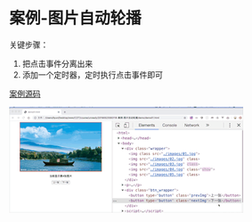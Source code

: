 # 案例-图片自动轮播

关键步骤：

1. 把点击事件分离出来
2. 添加一个定时器，定时执行点击事件即可

[案例源码](./demo/demo01.html)

![](./images/01.gif)
